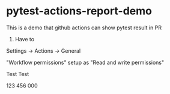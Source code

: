# pytest-actions-report-demo

This is a demo that github actions can show pytest result in PR

1. Have to

Settings → Actions → General

"Workflow permissions" setup as "Read and write permissions"

Test Test

123
456
000
